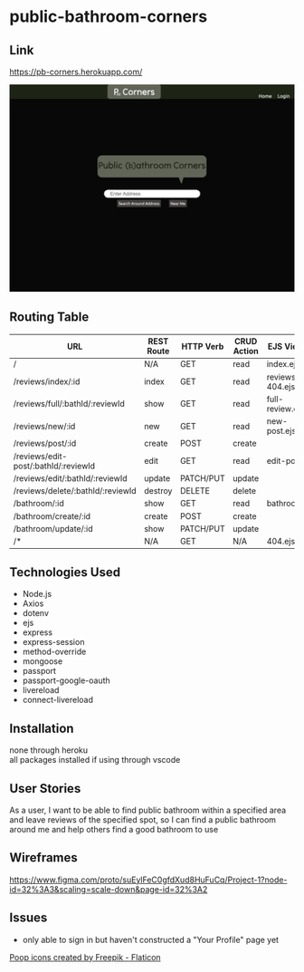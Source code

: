 # public-bathroom-corners

## Link

https://pb-corners.herokuapp.com/

![screenshot](Screenshot.png)
## Routing Table
|       **URL**   | **REST Route** | **HTTP Verb** | **CRUD Action** |   **EJS View(s)**        |
| --------------- | -------------- | ------------- | --------------- | ------------------------ |
| /               | N/A            | GET           | read            | index.ejs                | 
| /reviews/index/:id | index       | GET           | read            | reviews.ejs, 404.ejs     |
| /reviews/full/:bathId/:reviewId| show | GET        | read          |   full-review.ejs        | 
| /reviews/new/:id   | new            | GET           | read            | new-post.ejs          | 
| /reviews/post/:id  | create         | POST          | create          |                          |
| /reviews/edit-post/:bathId/:reviewId| edit | GET    | read            | edit-post.ejs        |
| /reviews/edit/:bathId/:reviewId | update | PATCH/PUT| update          |                          |
| /reviews/delete/:bathId/:reviewId | destroy | DELETE | delete          |                          |
| /bathroom/:id    | show           | GET           | read            | bathroom.ejs                |
| /bathroom/create/:id   | create         | POST           | create             |                |
| /bathroom/update/:id   | show           | PATCH/PUT           | update             |                |
| /*              | N/A            | GET           | N/A             | 404.ejs                  |

## Technologies Used

- Node.js 
- Axios 
- dotenv 
- ejs 
- express 
- express-session
- method-override
- mongoose
- passport
- passport-google-oauth
- livereload
- connect-livereload

## Installation

none through heroku <br />
all packages installed if using through vscode

## User Stories

As a user, I want to be able to find public bathroom within a specified area and leave reviews of the specified spot, so I can find a public bathroom around me and help others find a good bathroom to use

## Wireframes

https://www.figma.com/proto/suEylFeC0gfdXud8HuFuCq/Project-1?node-id=32%3A3&scaling=scale-down&page-id=32%3A2

## Issues

- only able to sign in but haven't constructed a "Your Profile" page yet

<a href="https://www.flaticon.com/free-icons/poop" title="poop icons">Poop icons created by Freepik - Flaticon</a>
